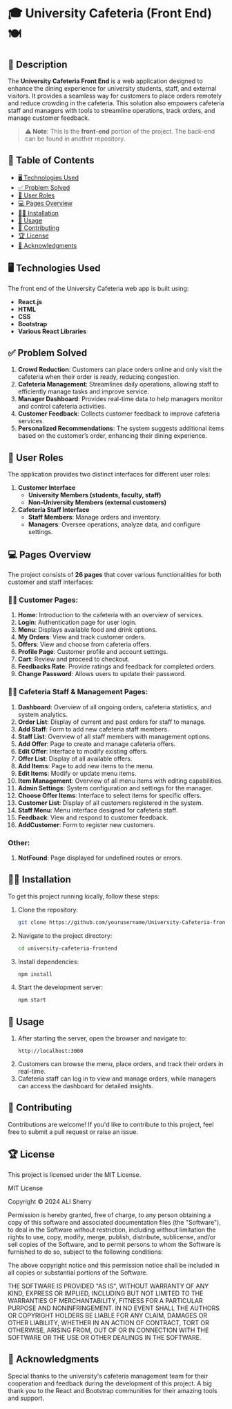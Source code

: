 # 🎓 University Cafeteria (Front End) 🍽

## 📑 Description
The **University Cafeteria Front End** is a web application designed to enhance the dining experience for university students, staff, and external visitors. It provides a seamless way for customers to place orders remotely and reduce crowding in the cafeteria. This solution also empowers cafeteria staff and managers with tools to streamline operations, track orders, and manage customer feedback.

> **⚠ Note**: This is the **front-end** portion of the project. The back-end can be found in another repository.

## 🧾 Table of Contents
- [🖥 Technologies Used](#-technologies-used)
- [✅ Problem Solved](#-problem-solved)
- [👥 User Roles](#-user-roles)
- [💻 Pages Overview](#-pages-overview)
- [👨‍💻 Installation](#-installation)
- [🎯 Usage](#-usage)
- [🎉 Contributing](#-contributing)
- [🏆 License](#-license)
- [🙏 Acknowledgments](#-acknowledgments)

## 🖥 Technologies Used
The front end of the University Cafeteria web app is built using:
- **React.js**
- **HTML**
- **CSS**
- **Bootstrap**
- **Various React Libraries**

## ✅ Problem Solved
1. **Crowd Reduction**: Customers can place orders online and only visit the cafeteria when their order is ready, reducing congestion.
2. **Cafeteria Management**: Streamlines daily operations, allowing staff to efficiently manage tasks and improve service.
3. **Manager Dashboard**: Provides real-time data to help managers monitor and control cafeteria activities.
4. **Customer Feedback**: Collects customer feedback to improve cafeteria services.
5. **Personalized Recommendations**: The system suggests additional items based on the customer’s order, enhancing their dining experience.

## 👥 User Roles
The application provides two distinct interfaces for different user roles:
1. **Customer Interface**
   - **University Members (students, faculty, staff)**
   - **Non-University Members (external customers)**
2. **Cafeteria Staff Interface**
   - **Staff Members**: Manage orders and inventory.
   - **Managers**: Oversee operations, analyze data, and configure settings.

## 💻 Pages Overview
The project consists of **26 pages** that cover various functionalities for both customer and staff interfaces:

### 👨‍🏫 Customer Pages:
1. **Home**: Introduction to the cafeteria with an overview of services.
2. **Login**: Authentication page for user login.
3. **Menu**: Displays available food and drink options.
4. **My Orders**: View and track customer orders.
5. **Offers**: View and choose from cafeteria offers.
6. **Profile Page**: Customer profile and account settings.
7. **Cart**: Review and proceed to checkout.
8. **Feedbacks Rate**: Provide ratings and feedback for completed orders.
9. **Change Password**: Allows users to update their password.

### 👩‍🍳 Cafeteria Staff & Management Pages:
1. **Dashboard**: Overview of all ongoing orders, cafeteria statistics, and system analytics.
2. **Order List**: Display of current and past orders for staff to manage.
3. **Add Staff**: Form to add new cafeteria staff members.
4. **Staff List**: Overview of all staff members with management options.
5. **Add Offer**: Page to create and manage cafeteria offers.
6. **Edit Offer**: Interface to modify existing offers.
7. **Offer List**: Display of all available offers.
8. **Add Items**: Page to add new items to the menu.
9. **Edit Items**: Modify or update menu items.
10. **Item Management**: Overview of all menu items with editing capabilities.
11. **Admin Settings**: System configuration and settings for the manager.
12. **Choose Offer Items**: Interface to select items for specific offers.
13. **Customer List**: Display of all customers registered in the system.
14. **Staff Menu**: Menu interface designed for cafeteria staff.
15. **Feedback**: View and respond to customer feedback.
16. **AddCustomer**: Form to register new customers.

### Other:
1. **NotFound**: Page displayed for undefined routes or errors.

## 👨‍💻 Installation
To get this project running locally, follow these steps:

1. Clone the repository:
   ```bash
   git clone https://github.com/yourusername/University-Cafeteria-front-end-.git
   ```
2. Navigate to the project directory:
   ```bash
   cd university-cafeteria-frontend
   ```
3. Install dependencies:
   ```bash
   npm install
   ```
4. Start the development server:
   ```bash
   npm start
   ```

## 🎯 Usage
1. After starting the server, open the browser and navigate to:
   ```
   http://localhost:3000
   ```
2. Customers can browse the menu, place orders, and track their orders in real-time.
3. Cafeteria staff can log in to view and manage orders, while managers can access the dashboard for detailed insights.

## 🎉 Contributing
Contributions are welcome! If you'd like to contribute to this project, feel free to submit a pull request or raise an issue.

## 🏆 License
This project is licensed under the MIT License.

MIT License

Copyright © 2024 ALI Sherry

Permission is hereby granted, free of charge, to any person obtaining a copy
of this software and associated documentation files (the "Software"), to deal
in the Software without restriction, including without limitation the rights
to use, copy, modify, merge, publish, distribute, sublicense, and/or sell
copies of the Software, and to permit persons to whom the Software is
furnished to do so, subject to the following conditions:

The above copyright notice and this permission notice shall be included in all
copies or substantial portions of the Software.

THE SOFTWARE IS PROVIDED "AS IS", WITHOUT WARRANTY OF ANY KIND, EXPRESS OR
IMPLIED, INCLUDING BUT NOT LIMITED TO THE WARRANTIES OF MERCHANTABILITY,
FITNESS FOR A PARTICULAR PURPOSE AND NONINFRINGEMENT. IN NO EVENT SHALL THE
AUTHORS OR COPYRIGHT HOLDERS BE LIABLE FOR ANY CLAIM, DAMAGES OR OTHER
LIABILITY, WHETHER IN AN ACTION OF CONTRACT, TORT OR OTHERWISE, ARISING FROM,
OUT OF OR IN CONNECTION WITH THE SOFTWARE OR THE USE OR OTHER DEALINGS IN THE
SOFTWARE.

## 🙏 Acknowledgments
Special thanks to the university's cafeteria management team for their cooperation and feedback during the development of this project. A big thank you to the React and Bootstrap communities for their amazing tools and support.
